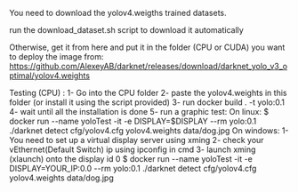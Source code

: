 You need to download the yolov4.weigths trained datasets.

run the download_dataset.sh script to download it automatically

Otherwise, get it from here and put it in the folder (CPU or CUDA) you want  to deploy the image from:
https://github.com/AlexeyAB/darknet/releases/download/darknet_yolo_v3_optimal/yolov4.weights

Testing (CPU) : 
1-  Go into the CPU folder
2- paste the yolov4.weights in this folder (or install it using the script provided)
3- run docker build . -t yolo:0.1
4- wait until all the installation is done
5- run a graphic test:
   On linux: 
       $ docker run --name yoloTest -it -e DISPLAY=$DISPLAY --rm yolo:0.1 ./darknet detect cfg/yolov4.cfg yolov4.weights data/dog.jpg
  On windows:
       1- You need to set up a virtual display server using xming
       2- check your vEthernet(Default Switch) ip using ipconfig in cmd 
       3- launch xming (xlaunch) onto the display id 0
       $ docker run --name yoloTest -it -e DISPLAY=YOUR_IP:0.0 --rm yolo:0.1 ./darknet detect cfg/yolov4.cfg yolov4.weights data/dog.jpg

